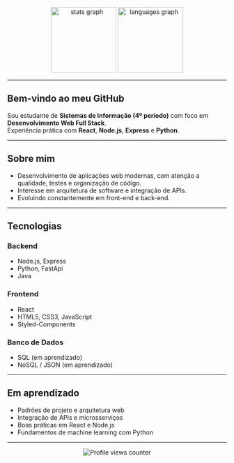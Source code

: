 <div align="center">
  <!-- Tente o endpoint oficial; se falhar, aponte para o seu Vercel -->
  <img src="https://github-readme-stats.vercel.app/api?username=EwandroRs&show_icons=true&include_all_commits=true&count_private=true&theme=dracula&v=1" height="150" alt="stats graph" />
  <img src="https://github-readme-stats.vercel.app/api/top-langs?username=EwandroRs&layout=compact&langs_count=6&theme=dracula&v=1" height="150" alt="languages graph" />
</div>

---

## Bem-vindo ao meu GitHub

Sou estudante de **Sistemas de Informação (4º período)** com foco em **Desenvolvimento Web Full Stack**.  
Experiência prática com **React**, **Node.js**, **Express** e **Python**.

---

## Sobre mim

- Desenvolvimento de aplicações web modernas, com atenção a qualidade, testes e organização de código.
- Interesse em arquitetura de software e integração de APIs.
- Evoluindo constantemente em front-end e back-end.

---

## Tecnologias

### Backend
- Node.js, Express
- Python, FastApi
- Java

### Frontend
- React
- HTML5, CSS3, JavaScript
- Styled-Components

### Banco de Dados
- SQL (em aprendizado)
- NoSQL / JSON (em aprendizado)

---

## Em aprendizado
- Padrões de projeto e arquitetura web
- Integração de APIs e microsserviços
- Boas práticas em React e Node.js
- Fundamentos de machine learning com Python

---

<!-- Contador de visitas: se der erro, remova ou troque por shields.io -->
<div align="center">
  <img src="https://profile-counter.glitch.me/EwandroRs/count.svg?v=1" alt="Profile views counter" />
</div>
